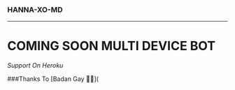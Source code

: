 ### HANNA-XO-MD
********************
# COMING SOON MULTI DEVICE BOT

*Support On Heroku*


###Thanks To
[Badan Gay 🏳️‍🌈](
